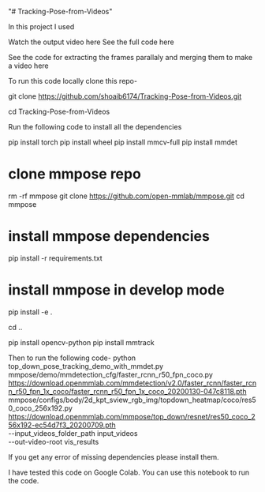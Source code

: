"# Tracking-Pose-from-Videos" 

In this project I used

Watch the output video here
See the full code here

See the code for extracting the frames parallaly and merging them to make a video here

To run this code locally clone this repo-

git clone https://github.com/shoaib6174/Tracking-Pose-from-Videos.git

cd Tracking-Pose-from-Videos

Run the following code to install all the dependencies

pip install torch
pip install wheel
pip install mmcv-full
pip install mmdet

# clone mmpose repo
rm -rf mmpose
git clone https://github.com/open-mmlab/mmpose.git
cd mmpose

# install mmpose dependencies
pip install -r requirements.txt
# install mmpose in develop mode
pip install -e .

cd ..

pip install opencv-python
pip install mmtrack


Then to run the following code- 
python top_down_pose_tracking_demo_with_mmdet.py \
    mmpose/demo/mmdetection_cfg/faster_rcnn_r50_fpn_coco.py \
    https://download.openmmlab.com/mmdetection/v2.0/faster_rcnn/faster_rcnn_r50_fpn_1x_coco/faster_rcnn_r50_fpn_1x_coco_20200130-047c8118.pth \
    mmpose/configs/body/2d_kpt_sview_rgb_img/topdown_heatmap/coco/res50_coco_256x192.py \
    https://download.openmmlab.com/mmpose/top_down/resnet/res50_coco_256x192-ec54d7f3_20200709.pth \
    --input_videos_folder_path input_videos \
    --out-video-root vis_results


If you get any error of missing dependencies please install them. 

I have tested this code on Google Colab. You can use this notebook to run the code. 